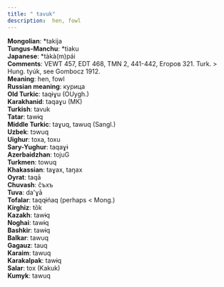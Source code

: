 ```yaml
---
title: " tavuk"
description:  hen, fowl
---
```


<strong>Mongolian</strong>:  *takija<br>
<strong>Tungus-Manchu</strong>:  *tiaku<br>
<strong>Japanese</strong>:  *tàkà(m)pái<br>
<strong>Comments</strong>:  VEWT 457, EDT 468, TMN 2, 441-442, Егоров 321. Turk. > Hung. tyúk, see Gombocz 1912.<br>
<strong>Meaning</strong>:  hen, fowl<br>
<strong>Russian meaning</strong>:  курица<br>
<strong>Old Turkic</strong>:  taqɨɣu (OUygh.)<br>
<strong>Karakhanid</strong>:  taqaɣu (MK)<br>
<strong>Turkish</strong>:  tavuk<br>
<strong>Tatar</strong>:  tawɨq<br>
<strong>Middle Turkic</strong>:  taɣuq, tawuq (Sangl.)<br>
<strong>Uzbek</strong>:  tɔwuq<br>
<strong>Uighur</strong>:  toxa, toxu<br>
<strong>Sary-Yughur</strong>:  taqaɣɨ<br>
<strong>Azerbaidzhan</strong>:  tojuG<br>
<strong>Turkmen</strong>:  towuq<br>
<strong>Khakassian</strong>:  taɣax, taŋax<br>
<strong>Oyrat</strong>:  taqā<br>
<strong>Chuvash</strong>:  čъxъ<br>
<strong>Tuva</strong>:  da'ɣā<br>
<strong>Tofalar</strong>:  taqqɨńaq (perhaps < Mong.)<br>
<strong>Kirghiz</strong>:  tōk<br>
<strong>Kazakh</strong>:  tawɨq<br>
<strong>Noghai</strong>:  tawɨq<br>
<strong>Bashkir</strong>:  tawɨq<br>
<strong>Balkar</strong>:  tawuq<br>
<strong>Gagauz</strong>:  tauq<br>
<strong>Karaim</strong>:  tawuq<br>
<strong>Karakalpak</strong>:  tawɨq<br>
<strong>Salar</strong>:  tox (Kakuk)<br>
<strong>Kumyk</strong>:  tawuq<br>


